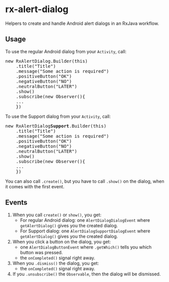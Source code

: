 # rx-alert-dialog
Helpers to create and handle Android alert dialogs in an RxJava workflow.

## Usage
To use the regular Android dialog from your `Activity`, call:

<pre>
new RxAlertDialog.Builder(this)
	.title("Title")
	.message("Some action is required")
	.positiveButton("OK")
	.negativeButton("NO")
	.neutralButton("LATER")
	.show()
	.subscribe(new Observer<AlertDialogEvent>(){
	...
	})
</pre>	
		
To use the Support dialog from your `Activity`, call:

<pre>
new RxAlertDialog<b>Support</b>.Builder(this)
	.title("Title")
	.message("Some action is required")
	.positiveButton("OK")
	.negativeButton("NO")
	.neutralButton("LATER")
	.show()
	.subscribe(new Observer<AlertDialogEvent>(){
	...
	})
</pre>

You can also call `.create()`, but you have to call `.show()` on the dialog, when it comes with the first event.

## Events
1. When you call `create()` or `show()`, you get:
	- For regular Android dialog: one `AlertDialogDialogEvent` where `getAlertDialog()` gives you the created dialog.
	- For Support dialog: one `AlertDialogSupportDialogEvent` where `getAlertDialog()` gives you the created dialog.
1. When you click a button on the dialog, you get:
	- one `AlertDialogButtonEvent` where `.getWhich()` tells you which button was pressed.
	- the `onCompleted()` signal right away.
1. When you `.dismiss()` the dialog, you get:
	- the `onCompleted()` signal right away.
1. If you `.unsubscribe()` the `Observable`, then the dialog will be dismissed.
